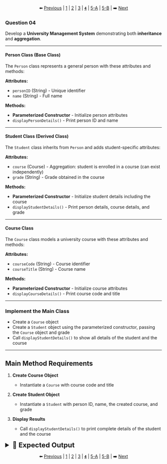 <div align="center">

⬅️ [Previous](3.md) | [1](1.md) | [2](2.md) | [3](3.md) | [**`4`**](4.md) | [5-A](5-A.md) | [5-B](5-B.md) | ➡️ [Next](5-A.md)

</div>

### Question 04

Develop a **University Management System** demonstrating both **inheritance** and **aggregation**.

---

#### Person Class (Base Class)

The `Person` class represents a general person with these attributes and methods:

**Attributes:**
- `personID` (String) - Unique identifier
- `name` (String) - Full name

**Methods:**
- **Parameterized Constructor** - Initialize person attributes
- `displayPersonDetails()` - Print person ID and name

---

#### Student Class (Derived Class)

The `Student` class inherits from `Person` and adds student-specific attributes:

**Attributes:**
- `course` (Course) - Aggregation: student is enrolled in a course (can exist independently)
- `grade` (String) - Grade obtained in the course

**Methods:**
- **Parameterized Constructor** - Initialize student details including the course
- `displayStudentDetails()` - Print person details, course details, and grade

---

#### Course Class

The `Course` class models a university course with these attributes and methods:

**Attributes:**
- `courseCode` (String) - Course identifier
- `courseTitle` (String) - Course name

**Methods:**
- **Parameterized Constructor** - Initialize course attributes
- `displayCourseDetails()` - Print course code and title

---

### Implement the Main Class

- Create a `Course` object
- Create a `Student` object using the parameterized constructor, passing the `Course` object and grade
- Call `displayStudentDetails()` to show all details of the student and the course

---

## Main Method Requirements

1. **Create Course Object**
   - Instantiate a `Course` with course code and title

2. **Create Student Object**
   - Instantiate a `Student` with person ID, name, the created course, and grade

3. **Display Results**
   - Call `displayStudentDetails()` to print complete details of the student and the course

<details>
  <summary style="font-size:22px; font-weight:bold">🌟 Expected Output</summary>

   ```yaml
   Person ID: P001
   Name: Alice Johnson
   Course Code: CS101
   Course Title: Introduction to Computer Science
   Grade: A
   ```
  
</details>

<div align="center">

⬅️ [Previous](3.md) | [1](1.md) | [2](2.md) | [3](3.md) | [**`4`**](4.md) | [5-A](5-A.md) | [5-B](5-B.md) | ➡️ [Next](5-A.md)

</div>